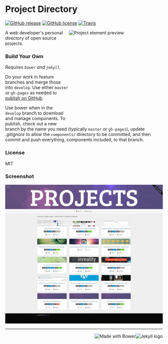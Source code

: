 # Project Directory

[![GitHub release](https://img.shields.io/github/release/chrisvogt/projects.svg?style=flat-square)](https://github.com/chrisvogt/chrisvogt.github.io/releases)
[![GitHub license](https://img.shields.io/github/license/chrisvogt/projects.svg?style=flat-square)](https://github.com/chrisvogt/chrisvogt.github.io/blob/develop/LICENSE)
[![Travis](https://img.shields.io/travis/chrisvogt/projects.svg?style=flat-square)](https://travis-ci.org/chrisvogt/chrisvogt.github.io)

<img src="https://res.cloudinary.com/chrisvogt/image/upload/v1435401303/chrisvogt-me/thumb/projects.png" alt="Project element preview" height="300" width="300" align="right">A web developer's personal directory of open source projects.

### Build Your Own

_Requires `bower` and `jekyll`._

Do your work in feature branches and merge those into `develop`. Use either `master` or `gh-pages` as needed to [publish on GitHub](https://pages.github.com/).

Use bower when in the `develop` branch to download and manage components. To publish, check out a new branch by the name you need (typically `master` or `gh-pages`), update _.gitignore_ to allow the `components/` directory to be committed, and then commit and push everything, components included, to that branch.

### License

MIT

### Screenshot
[![Project Directory](screenshot.jpg)](http://sandbox.chrisvogt.me)

___

<img src="https://cdn.rawgit.com/jekyll/brand/master/jekyll-logo-light-transparent.png" alt="Jekyll logo" height="70" align="right" /> <img src="http://bower.io/img/bower-logo.svg" alt="Made with Bower" height="70" align="right">

